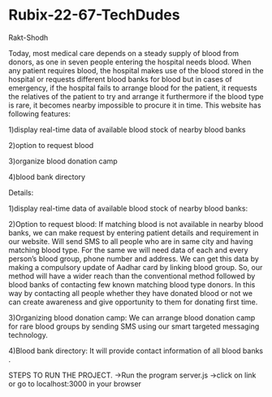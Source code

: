 # Rubix-22-67-TechDudes

Rakt-Shodh

Today, most medical care depends on a steady supply of blood from donors, as one in seven people entering the hospital needs blood.
When any patient requires blood, the hospital makes use of the blood stored in the hospital or requests different blood banks for blood but in cases of emergency, if the hospital fails to arrange blood for the patient, it requests the relatives of the patient to try and arrange it furthermore if the blood type is rare, it becomes nearby impossible to procure it in time.
This website has following features:

1)display real-time data of available blood stock of nearby blood banks

2)option to request blood

3)organize blood donation camp

4)blood bank directory


Details:

1)display real-time data of available blood stock of nearby blood banks:

2)Option to request blood:
If matching blood is not available in nearby blood banks, we can make request by entering patient details and requirement in our website. Will send SMS to all people who are in same city and having matching blood type. For the same we will need data of each and every person’s blood group, phone number and address. We can get this data by making a compulsory update of Aadhar card by linking blood group. So, our method will have a wider reach than the conventional method followed by blood banks of contacting few known matching blood type donors. In this way by contacting all people whether they have donated blood or not we can create awareness and give opportunity to them for donating first time.

3)Organizing blood donation camp:
We can arrange blood donation camp for rare blood groups by sending SMS using our smart targeted messaging technology.

4)Blood bank directory:
It will provide contact information of all blood banks .


STEPS TO RUN THE PROJECT.
->Run the program server.js
->click on link or go to localhost:3000 in your browser

